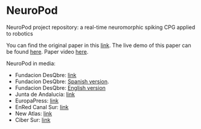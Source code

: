 # NeuroPod
NeuroPod project repository: a real-time neuromorphic spiking CPG applied to robotics

You can find the original paper in this [link](https://doi.org/10.1016/j.neucom.2019.11.007).
The live demo of this paper can be found [here](10.1109/ISCAS.2019.8702186).
Paper video [here](https://www.youtube.com/watch?v=YZYAPDJHvLI&ab_channel=zoforo).

NeuroPod in media:

* Fundacion DesQbre: [link](https://idescubre.fundaciondescubre.es/noticias/un-robot-insecto-con-neuronas-que-no-para/)
* Fundacion DesQbre: [Spanish version](https://fundaciondescubre.es/noticias/crean-un-robot-insecto-con-neuronas-artificiales-que-modifica-el-movimiento-en-tiempo-real-ante-un-estimulo/).
* Fundacion DesQbre: [English version](https://fundaciondescubre.es/noticias/development-of-an-insect-like-robot-with-artificial-neurons-that-modifies-its-movements-in-real-time-in-response-to-a-stimulus/)
* Junta de Andalucia: [link](http://www.juntadeandalucia.es/presidencia/portavoz/economiayempleo/151472/investigadoresandaluces/robotinsecto/neuropod/neuronasartificiales/3d/protesis/lesionesmedulares/universidaddesevilla/universidaddecadiz)
* EuropaPress: [link](https://www.europapress.es/andalucia/noticia-grupo-investigadores-andaluces-desarrolla-robot-insecto-neuronas-artificiales-20200418115935.html)
* EnRed Canal Sur: [link](https://www.youtube.com/watch?v=Sb_KsTkwa5Q&ab_channel=enredandaluciatv)
* New Atlas: [link](https://newatlas.com/robotics/neuropod-robot-neural-network-gait/)
* Ciber Sur: [link](http://www.cibersur.com/cibersur/impe/idi/ciencia/020843/robotinsecto/capaz/responder/estimulos/visuales/auditivos?d=print)
